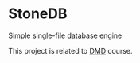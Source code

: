 # StoneDB
Simple single-file database engine

This project is related to [DMD](https://github.com/abcdw/inno/tree/master/DMD) course.

